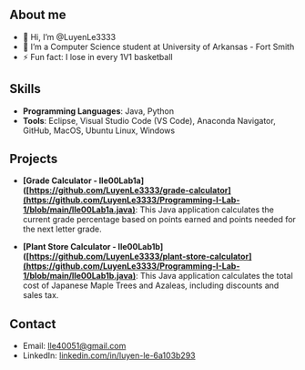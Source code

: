 ## About me
- 👋 Hi, I’m @LuyenLe3333
- 🌱 I’m a Computer Science student at University of Arkansas - Fort Smith
- ⚡ Fun fact: I lose in every 1V1 basketball

## Skills
- **Programming Languages**: Java, Python
- **Tools**: Eclipse, Visual Studio Code (VS Code), Anaconda Navigator, GitHub, MacOS, Ubuntu Linux, Windows

## Projects
- **[Grade Calculator - lle00Lab1a]([https://github.com/LuyenLe3333/grade-calculator](https://github.com/LuyenLe3333/Programming-I-Lab-1/blob/main/lle00Lab1a.java)**: This Java application calculates the current grade percentage based on points earned and points needed for the next letter grade.
   
- **[Plant Store Calculator - lle00Lab1b]([https://github.com/LuyenLe3333/plant-store-calculator](https://github.com/LuyenLe3333/Programming-I-Lab-1/blob/main/lle00Lab1b.java)**: This Java application calculates the total cost of Japanese Maple Trees and Azaleas, including discounts and sales tax.

## Contact
- Email: [lle40051@gmail.com](mailto:lle40051@gmail.com)
- LinkedIn: [linkedin.com/in/luyen-le-6a103b293](https://www.linkedin.com/in/luyen-le-6a103b293)
